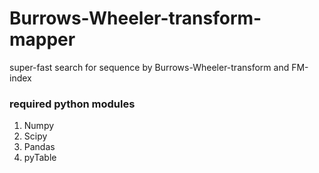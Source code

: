 # Burrows-Wheeler-transform-mapper
super-fast search for sequence by Burrows-Wheeler-transform and FM-index


### required python modules
1. Numpy
2. Scipy
3. Pandas
4. pyTable
